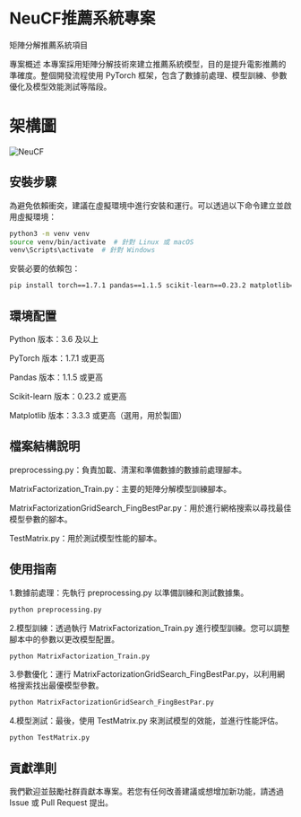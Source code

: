 
# NeuCF推薦系統專案

矩陣分解推薦系統項目

專案概述
本專案採用矩陣分解技術來建立推薦系統模型，目的是提升電影推薦的準確度。整個開發流程使用 PyTorch 框架，包含了數據前處理、模型訓練、參數優化及模型效能測試等階段。

# 架構圖
![NeuCF](https://github.com/9270123a/MatrixFactorization/assets/157206678/7b0664be-8498-4208-9dfd-c371a18d8899)


## 安裝步驟

為避免依賴衝突，建議在虛擬環境中進行安裝和運行。可以透過以下命令建立並啟用虛擬環境：

```bash
python3 -m venv venv
source venv/bin/activate  # 針對 Linux 或 macOS
venv\Scripts\activate  # 針對 Windows
```
安裝必要的依賴包：
```bash
pip install torch==1.7.1 pandas==1.1.5 scikit-learn==0.23.2 matplotlib==3.3.3
```


## 環境配置

Python 版本：3.6 及以上

PyTorch 版本：1.7.1 或更高

Pandas 版本：1.1.5 或更高

Scikit-learn 版本：0.23.2 或更高

Matplotlib 版本：3.3.3 或更高（選用，用於製圖）
## 檔案結構說明


preprocessing.py：負責加載、清潔和準備數據的數據前處理腳本。

MatrixFactorization_Train.py：主要的矩陣分解模型訓練腳本。

MatrixFactorizationGridSearch_FingBestPar.py：用於進行網格搜索以尋找最佳模型參數的腳本。

TestMatrix.py：用於測試模型性能的腳本。

## 使用指南


1.數據前處理：先執行 preprocessing.py 以準備訓練和測試數據集。

```bash
python preprocessing.py
```
2.模型訓練：透過執行 MatrixFactorization_Train.py 進行模型訓練。您可以調整腳本中的參數以更改模型配置。
```bash
python MatrixFactorization_Train.py
```
3.參數優化：運行 MatrixFactorizationGridSearch_FingBestPar.py，以利用網格搜索找出最優模型參數。
```bash
python MatrixFactorizationGridSearch_FingBestPar.py
```

4.模型測試：最後，使用 TestMatrix.py 來測試模型的效能，並進行性能評估。
```bash
python TestMatrix.py
```

## 貢獻準則
我們歡迎並鼓勵社群貢獻本專案。若您有任何改善建議或想增加新功能，請透過 Issue 或 Pull Request 提出。






